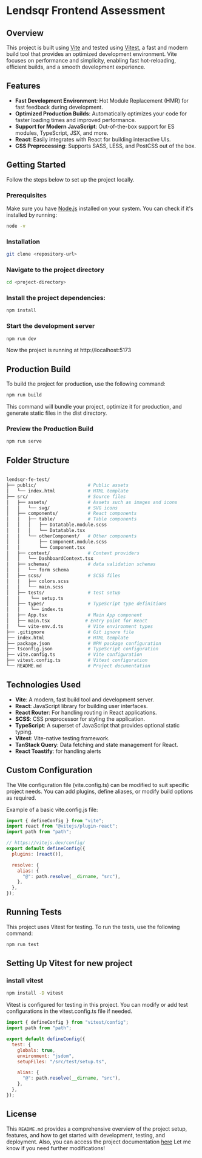 # Lendsqr Frontend Assessment

## Overview

This project is built using [Vite](https://vitejs.dev/) and tested using [Vitest](https://vitest.dev/), a fast and modern build tool that provides an optimized development environment. Vite focuses on performance and simplicity, enabling fast hot-reloading, efficient builds, and a smooth development experience.

## Features

- **Fast Development Environment**: Hot Module Replacement (HMR) for fast feedback during development.
- **Optimized Production Builds**: Automatically optimizes your code for faster loading times and improved performance.
- **Support for Modern JavaScript**: Out-of-the-box support for ES modules, TypeScript, JSX, and more.
- **React**: Easily integrates with React for building interactive UIs.
- **CSS Preprocessing**: Supports SASS, LESS, and PostCSS out of the box.

## Getting Started

Follow the steps below to set up the project locally.

### Prerequisites

Make sure you have [Node.js](https://nodejs.org/en/) installed on your system. You can check if it's installed by running:

```bash
node -v
```

### Installation

```bash
git clone <repository-url>
```

### Navigate to the project directory

```bash
cd <project-directory>
```

### Install the project dependencies:

```bash
npm install
```

### Start the development server

```bash
npm run dev
```

Now the project is running at http://localhost:5173

## Production Build

To build the project for production, use the following command:

```bash
npm run build
```

This command will bundle your project, optimize it for production, and generate static files in the dist directory.

### Preview the Production Build

```bash
npm run serve
```

## Folder Structure

```bash

lendsqr-fe-test/
├── public/                   # Public assets
│   └── index.html            # HTML template
├── src/                      # Source files
│   ├── assets/               # Assets such as images and icons
│   │   └── svg/              # SVG icons
│   ├── components/           # React components
│   │   ├── table/            # Table components
│   │   │   ├── Datatable.module.scss
│   │   │   └── Datatable.tsx
│   │   └── otherComponent/   # Other components
│   │       ├── Component.module.scss
│   │       └── Component.tsx
│   ├── context/              # Context providers
│   │   └── DashboardContext.tsx
│   ├── schemas/              # data validation schemas
│   │   └── form schema
│   ├── scss/                 # SCSS files
│   │   ├── colors.scss
│   │   └── main.scss
│   ├── tests/                # test setup
│   │    └── setup.ts
│   ├── types/                # TypeScript type definitions
│   │    └── index.ts
│   ├── App.tsx               # Main App component
│   ├── main.tsx             # Entry point for React
│   └── vite-env.d.ts         # Vite environment types
├── .gitignore                # Git ignore file
├── index.html                # HTML template
├── package.json              # NPM package configuration
├── tsconfig.json             # TypeScript configuration
├── vite.config.ts            # Vite configuration
├── vitest.config.ts          # Vitest configuration
└── README.md                 # Project documentation
```

## Technologies Used

- **Vite**: A modern, fast build tool and development server.
- **React**: JavaScript library for building user interfaces.
- **React Router**: For handling routing in React applications.
- **SCSS**: CSS preprocessor for styling the application.
- **TypeScript**: A superset of JavaScript that provides optional static typing.
- **Vitest**: Vite-native testing framework.
- **TanStack Query**: Data fetching and state management for React.
- **React Toastify**: for handling alerts

## Custom Configuration

The Vite configuration file (vite.config.ts) can be modified to suit specific project needs. You can add plugins, define aliases, or modify build options as required.

Example of a basic vite.config.js file:

```javascript
import { defineConfig } from "vite";
import react from "@vitejs/plugin-react";
import path from "path";

// https://vitejs.dev/config/
export default defineConfig({
  plugins: [react()],

  resolve: {
    alias: {
      "@": path.resolve(__dirname, "src"),
    },
  },
});
```

## Running Tests

This project uses Vitest for testing. To run the tests, use the following command:

```bash
npm run test
```

## Setting Up Vitest for new project

### install vitest

```bash
npm install -D vitest
```

Vitest is configured for testing in this project. You can modify or add test configurations in the vitest.config.ts file if needed.

```javascript
import { defineConfig } from "vitest/config";
import path from "path";

export default defineConfig({
  test: {
    globals: true,
    environment: "jsdom",
    setupFiles: "/src/test/setup.ts",

    alias: {
      "@": path.resolve(__dirname, "src"),
    },
  },
});
```

## License

This `README.md` provides a comprehensive overview of the project setup, features, and how to get started with development, testing, and deployment. Also, you can access the project documentation [here](https://docs.google.com/document/d/1ZkHEcmqr9bYu7gIQ2hbTnwgDiMIYuSP-OcWE0JfbIpY/edit?usp=sharing) Let me know if you need further modifications!
